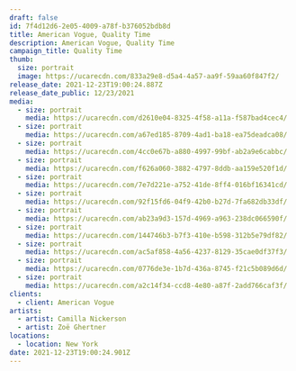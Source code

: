 ```yaml
---
draft: false
id: 7f4d12d6-2e05-4009-a78f-b376052bdb8d
title: American Vogue, Quality Time
description: American Vogue, Quality Time
campaign_title: Quality Time
thumb:
  size: portrait
  image: https://ucarecdn.com/833a29e8-d5a4-4a57-aa9f-59aa60f847f2/
release_date: 2021-12-23T19:00:24.887Z
release_date_public: 12/23/2021
media:
  - size: portrait
    media: https://ucarecdn.com/d2610e04-8325-4f58-a11a-f587bad4cec4/
  - size: portrait
    media: https://ucarecdn.com/a67ed185-8709-4ad1-ba18-ea75deadca08/
  - size: portrait
    media: https://ucarecdn.com/4cc0e67b-a880-4997-99bf-ab2a9e6cabbc/
  - size: portrait
    media: https://ucarecdn.com/f626a060-3882-4797-8ddb-aa159e520f1d/
  - size: portrait
    media: https://ucarecdn.com/7e7d221e-a752-41de-8ff4-016bf16341cd/
  - size: portrait
    media: https://ucarecdn.com/92f15fd6-04f9-42b0-b27d-7fa682db33df/
  - size: portrait
    media: https://ucarecdn.com/ab23a9d3-157d-4969-a963-238dc066590f/
  - size: portrait
    media: https://ucarecdn.com/144746b3-b7f3-410e-b598-312b5e79df82/
  - size: portrait
    media: https://ucarecdn.com/ac5af858-4a56-4237-8129-35cae0df37f3/
  - size: portrait
    media: https://ucarecdn.com/0776de3e-1b7d-436a-8745-f21c5b089d6d/
  - size: portrait
    media: https://ucarecdn.com/a2c14f34-ccd8-4e80-a87f-2add766caf3f/
clients:
  - client: American Vogue
artists:
  - artist: Camilla Nickerson
  - artist: Zoë Ghertner
locations:
  - location: New York
date: 2021-12-23T19:00:24.901Z
---
```

